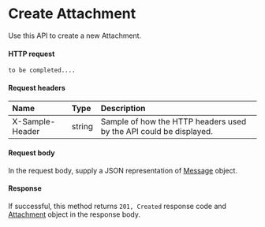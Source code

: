 # Create Attachment

Use this API to create a new Attachment.
#### HTTP request
```http
to be completed....
```
#### Request headers
| Name       | Type | Description|
|:---------------|:--------|:----------|
| X-Sample-Header  | string  | Sample of how the HTTP headers used by the API could be displayed.|

#### Request body
In the request body, supply a JSON representation of [Message]('../api/message.md') object.


#### Response
If successful, this method returns `201, Created` response code and [Attachment](../resources/attachment.md) object in the response body.

